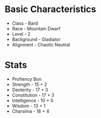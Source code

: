 # Basic Characteristics
- Class - Bard
- Race - Mountain Dwarf
- Level - 2
- Background - Gladiator
- Alignment - Chaotic Neutral
# Stats
- Profiency Bon
- Strength - 15 + 2
- Dexterity - 17 + 3
- Constitution - 17 + 3
- Intelligence - 10 + 0
- Wisdom - 13 + 1
- Charsima - 18 + 4